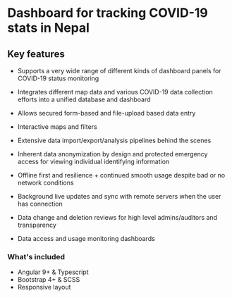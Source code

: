<!-- covdbs couch, couch potato, pay blockdb -->
# Dashboard for tracking COVID-19 stats in Nepal

## Key features

- Supports a very wide range of different kinds of dashboard panels for COVID-19 status monitoring
- Integrates different map data and various COVID-19 data collection efforts into a unified database and dashboard
- Allows secured form-based and file-upload based data entry
- Interactive maps and filters
- Extensive data import/export/analysis pipelines behind the scenes

- Inherent data anonymization by design and protected emergency access for viewing individual identifying information
- Offline first and resilience + continued smooth usage despite bad or no network conditions
- Background live updates and sync with remote servers when the user has connection
- Data change and deletion reviews for high level admins/auditors and transparency
- Data access and usage monitoring dashboards 

### What's included

- Angular 9+ & Typescript
- Bootstrap 4+ & SCSS
- Responsive layout
